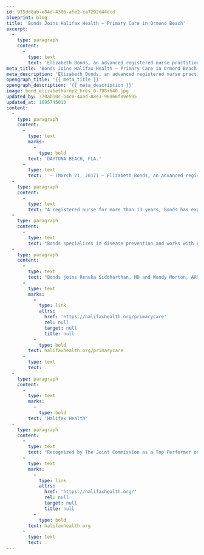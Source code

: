 ```yaml
---
id: 915dd8ab-e84d-4306-afe2-ca7292d44dcd
blueprint: blog
title: 'Bonds Joins Halifax Health – Primary Care in Ormond Beach'
excerpt:
  -
    type: paragraph
    content:
      -
        type: text
        text: 'Elizabeth Bonds, an advanced registered nurse practitioner and a board-certified family nurse practitioner, has joined the care team at Halifax Health – Primary Care, 1688 W. Granada Blvd., Suite 2A, Ormond Beach.'
meta_title: 'Bonds Joins Halifax Health – Primary Care in Ormond Beach'
meta_description: 'Elizabeth Bonds, an advanced registered nurse practitioner and a board-certified family nurse practitioner, has joined the care team at Halifax Health – Primary Care.'
opengraph_title: '{{ meta_title }}'
opengraph_description: '{{ meta_description }}'
image: bond_elizabetharnp2_hres_0-798x640.jpg
updated_by: 370ab10c-b4c0-4aad-88e3-96966f89e595
updated_at: 1695745010
content:
  -
    type: paragraph
    content:
      -
        type: text
        marks:
          -
            type: bold
        text: 'DAYTONA BEACH, FLA.'
      -
        type: text
        text: ' – (March 21, 2017) – Elizabeth Bonds, an advanced registered nurse practitioner and a board-certified family nurse practitioner, has joined the care team at Halifax Health – Primary Care, 1688 W. Granada Blvd., Suite 2A, Ormond Beach.'
  -
    type: paragraph
    content:
      -
        type: text
        text: "A registered nurse for more than 13 years, Bonds has experience in working in various hospital units, including Emergency Department, Telemetry and Heart Catheterization Lab.\_ Prior to joining Halifax Health Medical Center in 2013, she was employed by the University of South Alabama Medical Center and the Mobile Infirmary Medical Center, both located in Mobile, Alabama.\_ In 2016, she earned a Master of Science in Nursing from the University of Central Florida."
  -
    type: paragraph
    content:
      -
        type: text
        text: "Bonds specializes in disease prevention and works with each patient on individualized wellness plans to promote good health.\_ In addition, her clinical training includes family medicine, cardiology and nephrology."
  -
    type: paragraph
    content:
      -
        type: text
        text: "Bonds joins Renuka Siddharthan, MD and Wendy Morton, ARNP in providing quality medical care to the Ormond Beach community at the primary care practice.\_ To schedule an appointment at Halifax Health – Primary Care in Ormond Beach, call 386.425.4460 or visit "
      -
        type: text
        marks:
          -
            type: link
            attrs:
              href: 'https://halifaxhealth.org/primarycare'
              rel: null
              target: null
              title: null
          -
            type: bold
        text: halifaxhealth.org/primarycare
      -
        type: text
        text: .
  -
    type: paragraph
    content:
      -
        type: text
        marks:
          -
            type: bold
        text: 'Halifax Health'
  -
    type: paragraph
    content:
      -
        type: text
        text: "Recognized by The Joint Commission as a Top Performer on Key Quality Measures, Halifax Health serves Volusia and Flagler counties, providing a continuum of healthcare services through a network of organizations including a tertiary hospital, community hospital, psychiatric services, a cancer treatment center with four outreach locations, the area’s largest hospice, a center for inpatient rehabilitation, primary care walk-in clinics, a walk-in clinic specializing in women’s health, two community clinics, three children’s medical practices, a home healthcare agency, and an exclusive provider organization.\_ Halifax Health offers the area’s only Level II Trauma Center, Comprehensive Stroke Center, Pediatric Intensive Care Unit, Pediatric Emergency Department, Child and Adolescent Behavioral Services, complete Neurosurgical Services, OB Emergency Department and Level II Neonatal Intensive Care Unit that cares for babies born as early as 28 weeks.\_ For more information, visit "
      -
        type: text
        marks:
          -
            type: link
            attrs:
              href: 'https://halifaxhealth.org/'
              rel: null
              target: null
              title: null
          -
            type: bold
        text: halifaxhealth.org
      -
        type: text
        text: .
---
```

